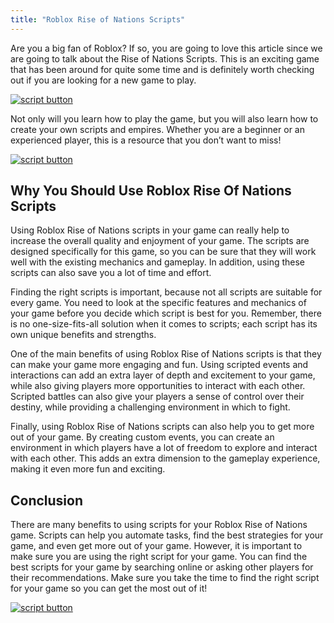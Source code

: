 ```yaml
---
title: "Roblox Rise of Nations Scripts"
---
```


Are you a big fan of Roblox? If so, you are going to love this article since we are going to talk about the Rise of Nations Scripts. This is an exciting game that has been around for quite some time and is definitely worth checking out if you are looking for a new game to play.

[![script button](https://github.com/modapks/modapks.github.io/blob/main/button.png?raw=true)](https://modmenu.vip/get-latest-apk)


Not only will you learn how to play the game, but you will also learn how to create your own scripts and empires. Whether you are a beginner or an experienced player, this is a resource that you don’t want to miss!

[![script button](https://github.com/modapks/modapks.github.io/blob/main/button.png?raw=true)](https://modmenu.vip/get-latest-apk)

## Why You Should Use Roblox Rise Of Nations Scripts

Using Roblox Rise of Nations scripts in your game can really help to increase the overall quality and enjoyment of your game. The scripts are designed specifically for this game, so you can be sure that they will work well with the existing mechanics and gameplay. In addition, using these scripts can also save you a lot of time and effort.


Finding the right scripts is important, because not all scripts are suitable for every game. You need to look at the specific features and mechanics of your game before you decide which script is best for you. Remember, there is no one-size-fits-all solution when it comes to scripts; each script has its own unique benefits and strengths.


One of the main benefits of using Roblox Rise of Nations scripts is that they can make your game more engaging and fun. Using scripted events and interactions can add an extra layer of depth and excitement to your game, while also giving players more opportunities to interact with each other. Scripted battles can also give your players a sense of control over their destiny, while providing a challenging environment in which to fight.


Finally, using Roblox Rise of Nations scripts can also help you to get more out of your game. By creating custom events, you can create an environment in which players have a lot of freedom to explore and interact with each other. This adds an extra dimension to the gameplay experience, making it even more fun and exciting.

## Conclusion
There are many benefits to using scripts for your Roblox Rise of Nations game. Scripts can help you automate tasks, find the best strategies for your game, and even get more out of your game. However, it is important to make sure you are using the right script for your game. You can find the best scripts for your game by searching online or asking other players for their recommendations. Make sure you take the time to find the right script for your game so you can get the most out of it!

[![script button](https://github.com/modapks/modapks.github.io/blob/main/button.png?raw=true)](https://modmenu.vip/get-latest-apk)